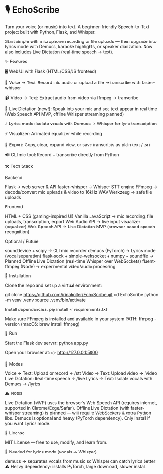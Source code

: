 # 🎙️ EchoScribe

Turn your voice (or music) into text.
A beginner-friendly Speech-to-Text project built with Python, Flask, and Whisper.

Start simple with microphone recording or file uploads — then upgrade into lyrics mode with Demucs,
karaoke highlights, or speaker diarization. Now also includes Live Dictation (real-time speech → text).

✨ Features

🖥️ Web UI with Flask (HTML/CSS/JS frontend)

🎤 Voice → Text: Record mic audio or upload a file → transcribe with faster-whisper

📹 Video → Text: Extract audio from video via ffmpeg → transcribe

📝 Live Dictation (new!): Speak into your mic and see text appear in real time (Web Speech API MVP, offline Whisper streaming planned)

🎶 Lyrics mode: Isolate vocals with Demucs
→ Whisper for lyric transcription

⚡ Visualizer: Animated equalizer while recording

📜 Export: Copy, clear, expand view, or save transcripts as plain text / .srt

🔊 CLI mic tool: Record + transcribe directly from Python

🛠️ Tech Stack

Backend

Flask → web server & API
faster-whisper → Whisper STT engine
FFmpeg → decode/convert mic uploads & video to 16kHz WAV
Werkzeug → safe file uploads

Frontend

HTML + CSS (gaming-inspired UI)
Vanilla JavaScript → mic recording, file uploads, transcription, export
Web Audio API → live input visualizer (equalizer)
Web Speech API → Live Dictation MVP (browser-based speech recognition)

Optional / Future

sounddevice + scipy → CLI mic recorder
demucs (PyTorch) → Lyrics mode (vocal separation)
flask-sock + simple-websocket + numpy + soundfile → Planned Offline Live Dictation (real-time Whisper over WebSockets)
fluent-ffmpeg (Node) → experimental video/audio processing

🔹 Installation

Clone the repo and set up a virtual environment:

git clone https://github.com/irinaholler/EchoScribe.git
cd EchoScribe
python -m venv .venv
source .venv/bin/activate

Install dependencies:
pip install -r requirements.txt

Make sure FFmpeg is installed and available in your system PATH:
ffmpeg -version
(macOS: brew install ffmpeg)

🚀 Run

Start the Flask dev server:
python app.py

Open your browser at:
👉 http://127.0.0.1:5000

📂 Modes

Voice → Text: Upload or record → /stt
Video → Text: Upload video → /video
Live Dictation: Real-time speech → /live
Lyrics → Text: Isolate vocals with Demucs → /lyrics

⚠️ Notes

Live Dictation (MVP) uses the browser’s Web Speech API (requires internet, supported in Chrome/Edge/Safari).
Offline Live Dictation (with faster-whisper streaming) is planned — will require WebSockets & extra Python libs.
Demucs is optional and heavy (PyTorch dependency). Only install if you want Lyrics mode.

📜 License

MIT License — free to use, modify, and learn from.

🔹 Needed for lyrics mode (vocals → Whisper)

demucs → separates vocals from music so Whisper can catch lyrics better
⚠️ Heavy dependency: installs PyTorch, large download, slower install.

